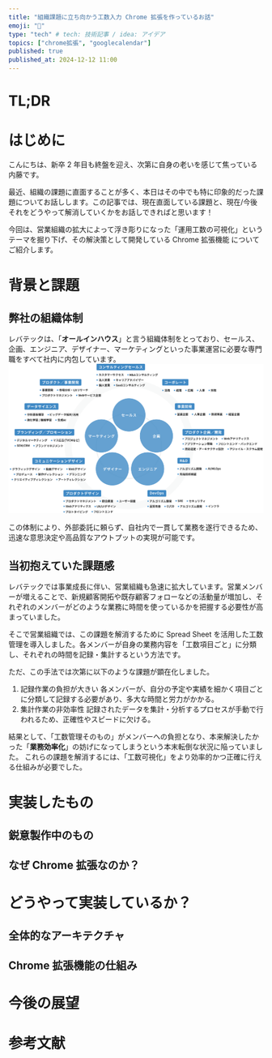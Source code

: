```yaml
---
title: "組織課題に立ち向かう工数入力 Chrome 拡張を作っているお話"
emoji: "📅"
type: "tech" # tech: 技術記事 / idea: アイデア
topics: ["chrome拡張", "googlecalendar"]
published: true
published_at: 2024-12-12 11:00
---
```


# TL;DR

# はじめに

こんにちは、新卒 2 年目も終盤を迎え、次第に自身の老いを感じて焦っている内藤です。

最近、組織の課題に直面することが多く、本日はその中でも特に印象的だった課題についてお話しします。この記事では、現在直面している課題と、現在/今後それをどうやって解消していくかをお話しできればと思います！

今回は、営業組織の拡大によって浮き彫りになった「運用工数の可視化」というテーマを掘り下げ、その解決策として開発している Chrome 拡張機能 についてご紹介します。

# 背景と課題

## 弊社の組織体制

レバテックは、「**オールインハウス**」と言う組織体制をとっており、セールス、企画、エンジニア、デザイナー、マーケティングといった事業運営に必要な専門職をすべて社内に内包しています。
![オールインハウス](/images/kosu_nyuryoku/culture-about-image.svg)

この体制により、外部委託に頼らず、自社内で一貫して業務を遂行できるため、迅速な意思決定や高品質なアウトプットの実現が可能です。

## 当初抱えていた課題感

レバテックでは事業成長に伴い、営業組織も急速に拡大しています。営業メンバーが増えることで、新規顧客開拓や既存顧客フォローなどの活動量が増加し、それぞれのメンバーがどのような業務に時間を使っているかを把握する必要性が高まっていました。

そこで営業組織では、この課題を解消するために Spread Sheet を活用した工数管理を導入しました。各メンバーが自身の業務内容を「工数項目ごと」に分類し、それぞれの時間を記録・集計するという方法です。

ただ、この手法では次第に以下のような課題が顕在化しました。

1. 記録作業の負担が大きい
   各メンバーが、自分の予定や実績を細かく項目ごとに分類して記録する必要があり、多大な時間と労力がかかる。
2. 集計作業の非効率性
   記録されたデータを集計・分析するプロセスが手動で行われるため、正確性やスピードに欠ける。

結果として、「工数管理そのもの」がメンバーへの負担となり、本来解決したかった「**業務効率化**」の妨げになってしまうという本末転倒な状況に陥っていました。 これらの課題を解消するには、「工数可視化」をより効率的かつ正確に行える仕組みが必要でした。

# 実装したもの

## 鋭意製作中のもの

## なぜ Chrome 拡張なのか？

# どうやって実装しているか？

## 全体的なアーキテクチャ

## Chrome 拡張機能の仕組み

# 今後の展望

# 参考文献

